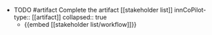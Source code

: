   - TODO #artifact Complete the artifact [[stakeholder list]]
    innCoPilot-type:: [[artifact]]
    collapsed:: true
    - {{embed [[stakeholder list/workflow]]}}























